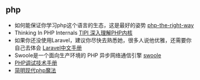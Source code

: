 ## php
- 如何能保证你学习php这个语言的生态，这是最好的姿势 [php-the-right-way](https://phptherightway.com/)
- Thinking In PHP Internals [TIPI 深入理解PHP内核](http://www.php-internals.com/) 
- 如果你还没使用Laravel，建议你尽快去熟悉她，很多人说他优雅，还需要你自己去体会 [Laravel中文手册](https://learnku.com/docs/laravel/5.5)
- Swoole是一个面向生产环境的 PHP 异步网络通信引擎 [swoole](https://www.swoole.com/)
- [PHP调试技术手册](http://www.laruence.com/2010/06/21/1608.html)
- [简明现代php魔法](http://www.nowamagic.net/librarys/books/contents/php)